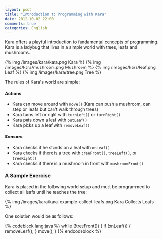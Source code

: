 ```yaml
---
layout: post
title: "Introduction to Programming with Kara"
date: 2012-10-02 22:00
comments: true
categories: English
---
```

Kara offers a playful introduction to fundamental concepts of programming. Kara is a ladybug that lives in a simple world with trees, leafs and mushrooms.

{% img /images/kara/kara.png Kara %}
{% img /images/kara/mushroom.png Mushroom %}
{% img /images/kara/leaf.png Leaf %}
{% img /images/kara/tree.png Tree %}

The rules of Kara's world are simple:

#### Actions ####
* Kara can move around with `move()` (Kara can push a mushroom, can step on leafs but can't walk through trees)
* Kara turns left or right with `turnLeft()` or `turnRight()`
* Kara puts down a leaf with `putLeaf()`
* Kara picks up a leaf with `removeLeaf()`

#### Sensors ####
* Kara checks if he stands on a leaf with `onLeaf()`
* Kara checks if there is a tree with `treeFront()`, `treeLeft()`, or `treeRight()`
* Kara checks if there is a mushroom in front with `mushroomFront()`


### A Sample Exercise ###
Kara is placed in the following world setup and must be programmed to collect all leafs until he reaches the tree:

{% img /images/kara/kara-example-collect-leafs.png Kara Collects Leafs %}

One solution would be as follows:

{% codeblock lang:java %}
while (!treeFront()) {
  if (onLeaf()) {
    removeLeaf();
  }
  move();
}
{% endcodeblock %}